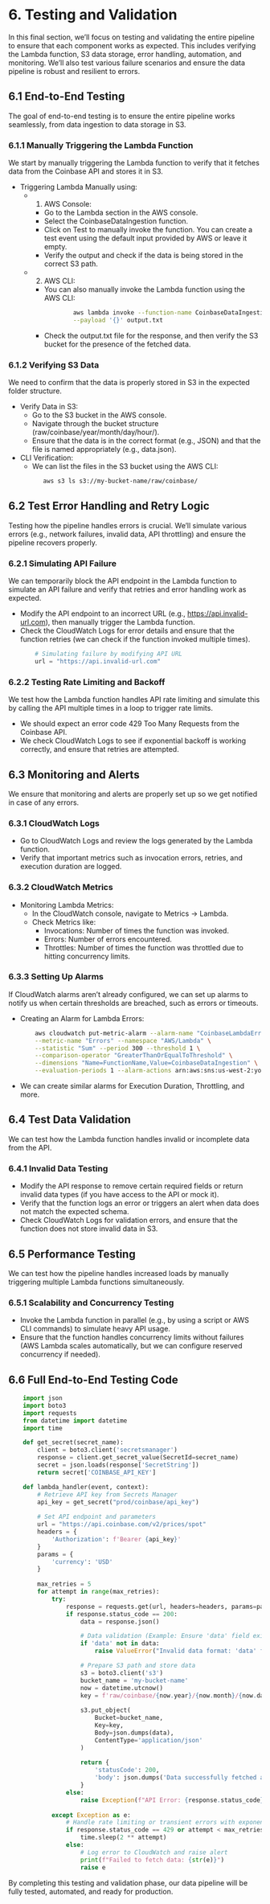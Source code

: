 # 6. Testing and Validation

In this final section, we’ll focus on testing and validating the entire pipeline to ensure that each component works as expected. This includes verifying the Lambda function, S3 data storage, error handling, automation, and monitoring. We’ll also test various failure scenarios and ensure the data pipeline is robust and resilient to errors.

## 6.1 End-to-End Testing

The goal of end-to-end testing is to ensure the entire pipeline works seamlessly, from data ingestion to data storage in S3.

### 6.1.1 Manually Triggering the Lambda Function

We start by manually triggering the Lambda function to verify that it fetches data from the Coinbase API and stores it in S3.

* Triggering Lambda Manually using:
    * 1. AWS Console:
        * Go to the Lambda section in the AWS console.
        * Select the CoinbaseDataIngestion function.
        * Click on Test to manually invoke the function. You can create a test event using the default input provided by AWS or leave it empty.
        * Verify the output and check if the data is being stored in the correct S3 path.
    * 2. AWS CLI:
        * You can also manually invoke the Lambda function using the AWS CLI:
            ```bash
                    aws lambda invoke --function-name CoinbaseDataIngestion \
                    --payload '{}' output.txt
            ```
        * Check the output.txt file for the response, and then verify the S3 bucket for the presence of the fetched data.

### 6.1.2 Verifying S3 Data

We need to confirm that the data is properly stored in S3 in the expected folder structure.

* Verify Data in S3:
    * Go to the S3 bucket in the AWS console.
    * Navigate through the bucket structure (raw/coinbase/year/month/day/hour/).
    * Ensure that the data is in the correct format (e.g., JSON) and that the file is named appropriately (e.g., data.json).
* CLI Verification:
    * We can list the files in the S3 bucket using the AWS CLI:
        ``` bash
           aws s3 ls s3://my-bucket-name/raw/coinbase/
 
        ```


## 6.2 Test Error Handling and Retry Logic

Testing how the pipeline handles errors is crucial. We’ll simulate various errors (e.g., network failures, invalid data, API throttling) and ensure the pipeline recovers properly.

### 6.2.1 Simulating API Failure
We can temporarily block the API endpoint in the Lambda function to simulate an API failure and verify that retries and error handling work as expected.
* Modify the API endpoint to an incorrect URL (e.g., https://api.invalid-url.com), then manually trigger the Lambda function.
* Check the CloudWatch Logs for error details and ensure that the function retries (we can check if the function invoked multiple times).
    ```python
        # Simulating failure by modifying API URL
        url = "https://api.invalid-url.com"
    ```

### 6.2.2 Testing Rate Limiting and Backoff

We test how the Lambda function handles API rate limiting and simulate this by calling the API multiple times in a loop to trigger rate limits.
* We should expect an error code 429 Too Many Requests from the Coinbase API.
* We check CloudWatch Logs to see if exponential backoff is working correctly, and ensure that retries are attempted.

## 6.3 Monitoring and Alerts

We ensure that monitoring and alerts are properly set up so we get notified in case of any errors.

### 6.3.1 CloudWatch Logs

* Go to CloudWatch Logs and review the logs generated by the Lambda function.
* Verify that important metrics such as invocation errors, retries, and execution duration are logged.

### 6.3.2 CloudWatch Metrics

* Monitoring Lambda Metrics:
    * In the CloudWatch console, navigate to Metrics → Lambda.
    * Check Metrics like:
        * Invocations: Number of times the function was invoked.
        * Errors: Number of errors encountered.
        * Throttles: Number of times the function was throttled due to hitting concurrency limits.

### 6.3.3 Setting Up Alarms

If CloudWatch alarms aren’t already configured, we can set up alarms to notify us when certain thresholds are breached, such as errors or timeouts.
* Creating an Alarm for Lambda Errors:
    ```bash
        aws cloudwatch put-metric-alarm --alarm-name "CoinbaseLambdaErrors" \
        --metric-name "Errors" --namespace "AWS/Lambda" \
        --statistic "Sum" --period 300 --threshold 1 \
        --comparison-operator "GreaterThanOrEqualToThreshold" \
        --dimensions "Name=FunctionName,Value=CoinbaseDataIngestion" \
        --evaluation-periods 1 --alarm-actions arn:aws:sns:us-west-2:your-sns-topic

    ```
* We can create similar alarms for Execution Duration, Throttling, and more.
## 6.4 Test Data Validation
We can test how the Lambda function handles invalid or incomplete data from the API.
### 6.4.1 Invalid Data Testing
* Modify the API response to remove certain required fields or return invalid data types (if you have access to the API or mock it).
* Verify that the function logs an error or triggers an alert when data does not match the expected schema.
* Check CloudWatch Logs for validation errors, and ensure that the function does not store invalid data in S3.

## 6.5 Performance Testing
We can test how the pipeline handles increased loads by manually triggering multiple Lambda functions simultaneously.
### 6.5.1 Scalability and Concurrency Testing
* Invoke the Lambda function in parallel (e.g., by using a script or AWS CLI commands) to simulate heavy API usage.
* Ensure that the function handles concurrency limits without failures (AWS Lambda scales automatically, but we can configure reserved concurrency if needed).
## 6.6 Full End-to-End Testing Code

```python
    import json
    import boto3
    import requests
    from datetime import datetime
    import time

    def get_secret(secret_name):
        client = boto3.client('secretsmanager')
        response = client.get_secret_value(SecretId=secret_name)
        secret = json.loads(response['SecretString'])
        return secret['COINBASE_API_KEY']

    def lambda_handler(event, context):
        # Retrieve API key from Secrets Manager
        api_key = get_secret("prod/coinbase/api_key")
        
        # Set API endpoint and parameters
        url = "https://api.coinbase.com/v2/prices/spot"
        headers = {
            'Authorization': f'Bearer {api_key}'
        }
        params = {
            'currency': 'USD'
        }
        
        max_retries = 5
        for attempt in range(max_retries):
            try:
                response = requests.get(url, headers=headers, params=params)
                if response.status_code == 200:
                    data = response.json()

                    # Data validation (Example: Ensure 'data' field exists)
                    if 'data' not in data:
                        raise ValueError("Invalid data format: 'data' field missing")

                    # Prepare S3 path and store data
                    s3 = boto3.client('s3')
                    bucket_name = 'my-bucket-name'
                    now = datetime.utcnow()
                    key = f'raw/coinbase/{now.year}/{now.month}/{now.day}/{now.hour}/data.json'
                    
                    s3.put_object(
                        Bucket=bucket_name,
                        Key=key,
                        Body=json.dumps(data),
                        ContentType='application/json'
                    )
                    
                    return {
                        'statusCode': 200,
                        'body': json.dumps('Data successfully fetched and stored in S3')
                    }
                else:
                    raise Exception(f"API Error: {response.status_code}")
            
            except Exception as e:
                # Handle rate limiting or transient errors with exponential backoff
                if response.status_code == 429 or attempt < max_retries - 1:
                    time.sleep(2 ** attempt)
                else:
                    # Log error to CloudWatch and raise alert
                    print(f"Failed to fetch data: {str(e)}")
                    raise e


```

By completing this testing and validation phase, our data pipeline will be fully tested, automated, and ready for production.